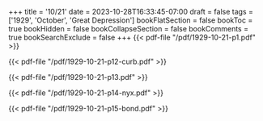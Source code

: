 +++
title = '10/21'
date = 2023-10-28T16:33:45-07:00
draft = false
tags = ['1929', 'October', 'Great Depression']
bookFlatSection = false
bookToc = true
bookHidden = false
bookCollapseSection = false
bookComments = true
bookSearchExclude = false
+++
{{< pdf-file "/pdf/1929-10-21-p1.pdf" >}}

{{< pdf-file "/pdf/1929-10-21-p12-curb.pdf" >}}

{{< pdf-file "/pdf/1929-10-21-p13.pdf" >}}

{{< pdf-file "/pdf/1929-10-21-p14-nyx.pdf" >}}

{{< pdf-file "/pdf/1929-10-21-p15-bond.pdf" >}}